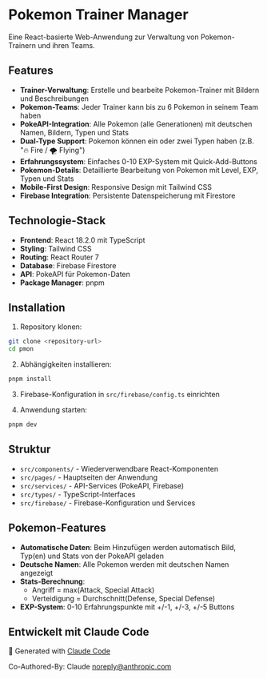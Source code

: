 # Pokemon Trainer Manager

Eine React-basierte Web-Anwendung zur Verwaltung von Pokemon-Trainern und ihren Teams.

## Features

- **Trainer-Verwaltung**: Erstelle und bearbeite Pokemon-Trainer mit Bildern und Beschreibungen
- **Pokemon-Teams**: Jeder Trainer kann bis zu 6 Pokemon in seinem Team haben
- **PokeAPI-Integration**: Alle Pokemon (alle Generationen) mit deutschen Namen, Bildern, Typen und Stats
- **Dual-Type Support**: Pokemon können ein oder zwei Typen haben (z.B. "🔥 Fire / 🌪️ Flying")
- **Erfahrungssystem**: Einfaches 0-10 EXP-System mit Quick-Add-Buttons
- **Pokemon-Details**: Detaillierte Bearbeitung von Pokemon mit Level, EXP, Typen und Stats
- **Mobile-First Design**: Responsive Design mit Tailwind CSS
- **Firebase Integration**: Persistente Datenspeicherung mit Firestore

## Technologie-Stack

- **Frontend**: React 18.2.0 mit TypeScript
- **Styling**: Tailwind CSS
- **Routing**: React Router 7
- **Database**: Firebase Firestore
- **API**: PokeAPI für Pokemon-Daten
- **Package Manager**: pnpm

## Installation

1. Repository klonen:
```bash
git clone <repository-url>
cd pmon
```

2. Abhängigkeiten installieren:
```bash
pnpm install
```

3. Firebase-Konfiguration in `src/firebase/config.ts` einrichten

4. Anwendung starten:
```bash
pnpm dev
```

## Struktur

- `src/components/` - Wiederverwendbare React-Komponenten
- `src/pages/` - Hauptseiten der Anwendung
- `src/services/` - API-Services (PokeAPI, Firebase)
- `src/types/` - TypeScript-Interfaces
- `src/firebase/` - Firebase-Konfiguration und Services

## Pokemon-Features

- **Automatische Daten**: Beim Hinzufügen werden automatisch Bild, Typ(en) und Stats von der PokeAPI geladen
- **Deutsche Namen**: Alle Pokemon werden mit deutschen Namen angezeigt
- **Stats-Berechnung**: 
  - Angriff = max(Attack, Special Attack)
  - Verteidigung = Durchschnitt(Defense, Special Defense)
- **EXP-System**: 0-10 Erfahrungspunkte mit +/-1, +/-3, +/-5 Buttons

## Entwickelt mit Claude Code

🤖 Generated with [Claude Code](https://claude.ai/code)

Co-Authored-By: Claude <noreply@anthropic.com>